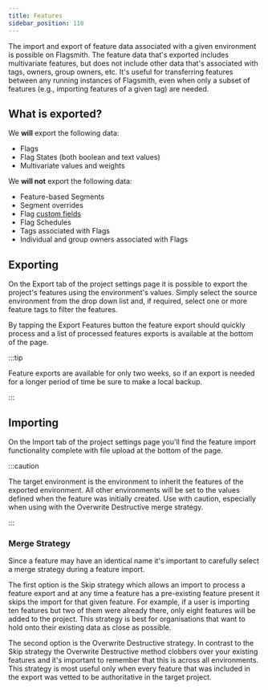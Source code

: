 ```yaml
---
title: Features
sidebar_position: 110
---
```


The import and export of feature data associated with a given environment is possible on Flagsmith. The feature data
that's exported includes multivariate features, but does not include other data that's associated with tags, owners,
group owners, etc. It's useful for transferring features between any running instances of Flagsmith, even when only a
subset of features (e.g., importing features of a given tag) are needed.

## What is exported?

We **will** export the following data:

- Flags
- Flag States (both boolean and text values)
- Multivariate values and weights

We **will not** export the following data:

- Feature-based Segments
- Segment overrides
- Flag [custom fields](/advanced-use/custom-fields.md)
- Flag Schedules
- Tags associated with Flags
- Individual and group owners associated with Flags

## Exporting

On the Export tab of the project settings page it is possible to export the project's features using the environment's
values. Simply select the source environment from the drop down list and, if required, select one or more feature tags
to filter the features.

By tapping the Export Features button the feature export should quickly process and a list of processed features exports
is available at the bottom of the page.

:::tip

Feature exports are available for only two weeks, so if an export is needed for a longer period of time be sure to make
a local backup.

:::

## Importing

On the Import tab of the project settings page you'll find the feature import functionality complete with file upload at
the bottom of the page.

:::caution

The target environment is the environment to inherit the features of the exported environment. All other environments
will be set to the values defined when the feature was initially created. Use with caution, especially when using with
the Overwrite Destructive merge strategy.

:::

### Merge Strategy

Since a feature may have an identical name it's important to carefully select a merge strategy during a feature import.

The first option is the Skip strategy which allows an import to process a feature export and at any time a feature has a
pre-existing feature present it skips the import for that given feature. For example, if a user is importing ten
features but two of them were already there, only eight features will be added to the project. This strategy is best for
organisations that want to hold onto their existing data as close as possible.

The second option is the Overwrite Destructive strategy. In contrast to the Skip strategy the Overwrite Destructive
method clobbers over your existing features and it's important to remember that this is across all environments. This
strategy is most useful only when every feature that was included in the export was vetted to be authoritative in the
target project.
